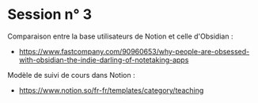 # Session n° 3

Comparaison entre la base utilisateurs de Notion et celle d'Obsidian :
- https://www.fastcompany.com/90960653/why-people-are-obsessed-with-obsidian-the-indie-darling-of-notetaking-apps

Modèle de suivi de cours dans Notion :
- https://www.notion.so/fr-fr/templates/category/teaching
